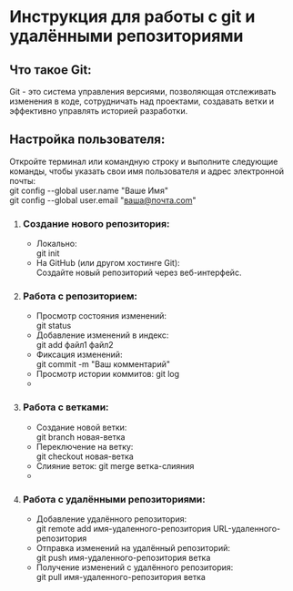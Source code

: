 
#  Инструкция для работы с git и удалёнными репозиториями

## Что такое Git:

Git - это система управления версиями, позволяющая отслеживать изменения
в коде, сотрудничать над проектами, создавать ветки и эффективно управлять
историей разработки.

## Настройка пользователя:

Откройте терминал или командную строку и выполните следующие команды,
чтобы указать свои имя пользователя и адрес электронной почты:  
git config --global user.name "Ваше Имя"  
git config --global user.email "ваша@почта.com"

1. ### Создание нового репозитория:
    - Локально:  
      git init
    - На GitHub (или другом хостинге Git):  
      Создайте новый репозиторий через веб-интерфейс.

2. ### Работа с репозиторием:
    - Просмотр состояния изменений:  
      git status
    - Добавление изменений в индекс:  
      git add файл1 файл2
    - Фиксация изменений:  
      git commit -m "Ваш комментарий"
    - Просмотр истории коммитов:
      git log
    -

3. ### Работа с ветками:
    - Создание новой ветки:  
      git branch новая-ветка
    - Переключение на ветку:  
      git checkout новая-ветка
    - Слияние веток:
      git merge ветка-слияния
    -

4. ### Работа с удалёнными репозиториями:
    - Добавление удалённого репозитория:  
      git remote add имя-удаленного-репозитория URL-удаленного-репозитория
    - Отправка изменений на удалённый репозиторий:  
      git push имя-удаленного-репозитория ветка
    - Получение изменений с удалённого репозитория:  
      git pull имя-удаленного-репозитория ветка  
